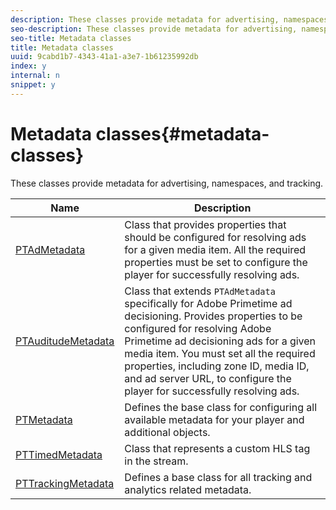 ```yaml
---
description: These classes provide metadata for advertising, namespaces, and tracking.
seo-description: These classes provide metadata for advertising, namespaces, and tracking.
seo-title: Metadata classes
title: Metadata classes
uuid: 9cabd1b7-4343-41a1-a3e7-1b61235992db
index: y
internal: n
snippet: y
---
```


# Metadata classes{#metadata-classes}

These classes provide metadata for advertising, namespaces, and tracking.

|  Name  | Description  |
|---|---|
| [PTAdMetadata](https://help.adobe.com/en_US/primetime/api/psdk/appledoc/Classes/PTAdMetadata.html)  | Class that provides properties that should be configured for resolving ads for a given media item. All the required properties must be set to configure the player for successfully resolving ads.  |
| [PTAuditudeMetadata](https://help.adobe.com/en_US/primetime/api/psdk/appledoc/Classes/PTAuditudeMetadata.html)  |Class that extends `PTAdMetadata` specifically for Adobe Primetime ad decisioning. Provides properties to be configured for resolving Adobe Primetime ad decisioning ads for a given media item. You must set all the required properties, including zone ID, media ID, and ad server URL, to configure the player for successfully resolving ads.  |
| [PTMetadata](https://help.adobe.com/en_US/primetime/api/psdk/appledoc/Classes/PTMetadata.html)  | Defines the base class for configuring all available metadata for your player and additional objects. |
| [PTTimedMetadata](https://help.adobe.com/en_US/primetime/api/psdk/appledoc/Classes/PTTimedMetadata.html)  | Class that represents a custom HLS tag in the stream.  |
| [PTTrackingMetadata](https://help.adobe.com/en_US/primetime/api/psdk/appledoc/Classes/PTTrackingMetadata.html)  | Defines a base class for all tracking and analytics related metadata.  |

